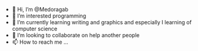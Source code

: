 - 👋 Hi, I’m @Medoragab
- 👀 I’m interested programming 
- 🌱 I’m currently learning writing and graphics and especially I learning of computer science
- 💞️ I’m looking to collaborate on help another people
- 📫 How to reach me ...

<!---
Medoragab/Medoragab is a ✨ special ✨ repository because its `README.md` (this file) appears on your GitHub profile.
You can click the Preview link to take a look at your changes.
--->
